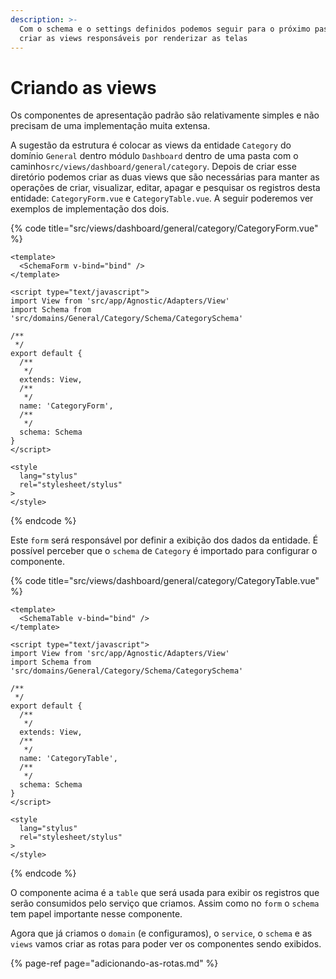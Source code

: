 ```yaml
---
description: >-
  Com o schema e o settings definidos podemos seguir para o próximo passo que é
  criar as views responsáveis por renderizar as telas
---
```


# Criando as views

Os componentes de apresentação padrão são relativamente simples e não precisam de uma implementação muita extensa.

A sugestão da estrutura é colocar as views da entidade `Category` do domínio `General` dentro módulo `Dashboard` dentro de uma pasta com o caminho`src/views/dashboard/general/category`. Depois de criar esse diretório podemos criar as duas views que são necessárias para manter as operações de criar, visualizar, editar, apagar e pesquisar os registros desta entidade: `CategoryForm.vue` e `CategoryTable.vue`. A seguir poderemos ver exemplos de implementação dos dois.

{% code title="src/views/dashboard/general/category/CategoryForm.vue" %}
```markup
<template>
  <SchemaForm v-bind="bind" />
</template>

<script type="text/javascript">
import View from 'src/app/Agnostic/Adapters/View'
import Schema from 'src/domains/General/Category/Schema/CategorySchema'

/**
 */
export default {
  /**
   */
  extends: View,
  /**
   */
  name: 'CategoryForm',
  /**
   */
  schema: Schema
}
</script>

<style
  lang="stylus"
  rel="stylesheet/stylus"
>
</style>

```
{% endcode %}

Este `form` será responsável por definir a exibição dos dados da entidade. É possível perceber que o `schema` de `Category` é importado para configurar o componente.

{% code title="src/views/dashboard/general/category/CategoryTable.vue" %}
```markup
<template>
  <SchemaTable v-bind="bind" />
</template>

<script type="text/javascript">
import View from 'src/app/Agnostic/Adapters/View'
import Schema from 'src/domains/General/Category/Schema/CategorySchema'

/**
 */
export default {
  /**
   */
  extends: View,
  /**
   */
  name: 'CategoryTable',
  /**
   */
  schema: Schema
}
</script>

<style
  lang="stylus"
  rel="stylesheet/stylus"
>
</style>

```
{% endcode %}

O componente acima é a `table` que será usada para exibir os registros que serão consumidos pelo serviço que criamos. Assim como no `form` o `schema` tem papel importante nesse componente.

Agora que já criamos o `domain` \(e configuramos\), o `service`, o `schema` e as `views` vamos criar as rotas para poder ver os componentes sendo exibidos.

{% page-ref page="adicionando-as-rotas.md" %}



